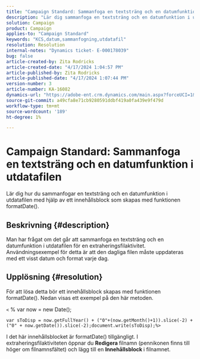```yaml
---
title: "Campaign Standard: Sammanfoga en textsträng och en datumfunktion i \"Utdatafilen\""
description: "Lär dig sammanfoga en textsträng och en datumfunktion i utdatafilen"
solution: Campaign
product: Campaign
applies-to: "Campaign Standard"
keywords: "KCS,datum,sammanfogning,utdatafil"
resolution: Resolution
internal-notes: "Dynamics ticket- E-000178039"
bug: false
article-created-by: Zita Rodricks
article-created-date: "4/17/2024 1:04:57 PM"
article-published-by: Zita Rodricks
article-published-date: "4/17/2024 1:07:44 PM"
version-number: 3
article-number: KA-16082
dynamics-url: "https://adobe-ent.crm.dynamics.com/main.aspx?forceUCI=1&pagetype=entityrecord&etn=knowledgearticle&id=32b2de13-bbfc-ee11-a1ff-6045bd0065b6"
source-git-commit: a49cfa8e71cb9280591ddbf419a0fa439e9f479d
workflow-type: tm+mt
source-wordcount: '189'
ht-degree: 1%

---
```


# Campaign Standard: Sammanfoga en textsträng och en datumfunktion i utdatafilen


Lär dig hur du sammanfogar en textsträng och en datumfunktion i utdatafilen med hjälp av ett innehållsblock som skapas med funktionen formatDate().

## Beskrivning {#description}


Man har frågat om det går att sammanfoga en textsträng och en datumfunktion i utdatafilen för en extraheringsfilaktivitet. Användningsexempel för detta är att den dagliga filen måste uppdateras med ett visst datum och format varje dag.


## Upplösning {#resolution}


För att lösa detta bör ett innehållsblock skapas med funktionen formatDate(). Nedan visas ett exempel på den här metoden.

`<` % var now = new Date();


```
var sToDisp = now.getFullYear() + ("0"+(now.getMonth()+1)).slice(-2) + ("0" + now.getDate()).slice(-2);document.write(sToDisp);%>
```


I det här innehållsblocket är formatDate() tillgängligt. I extraheringsfilaktiviteten öppnar du <b>Redigera </b>filnamn (pennikonen finns till höger om filnamnsfältet) och lägg till en <b>Innehållsblock </b>i filnamnet.
